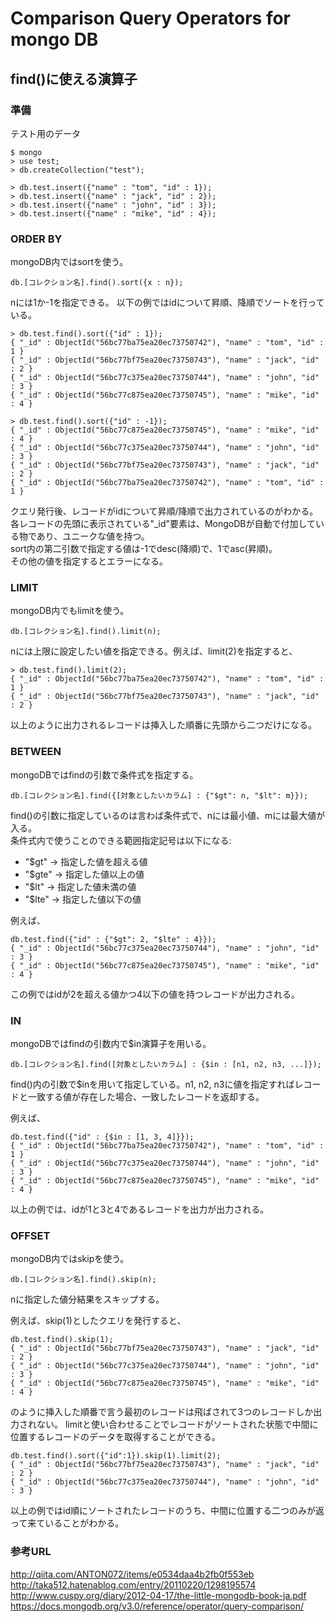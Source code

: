 # Comparison Query Operators for mongo DB

## find()に使える演算子
### 準備
テスト用のデータ

    $ mongo
    > use test;
    > db.createCollection("test");

    > db.test.insert({"name" : "tom", "id" : 1});
    > db.test.insert({"name" : "jack", "id" : 2});
    > db.test.insert({"name" : "john", "id" : 3});
    > db.test.insert({"name" : "mike", "id" : 4});

### ORDER BY
mongoDB内ではsortを使う。
```
db.[コレクション名].find().sort({x : n});  
```

nには1か-1を指定できる。
以下の例ではidについて昇順、降順でソートを行っている。

```
> db.test.find().sort({"id" : 1});
{ "_id" : ObjectId("56bc77ba75ea20ec73750742"), "name" : "tom", "id" : 1 }
{ "_id" : ObjectId("56bc77bf75ea20ec73750743"), "name" : "jack", "id" : 2 }
{ "_id" : ObjectId("56bc77c375ea20ec73750744"), "name" : "john", "id" : 3 }
{ "_id" : ObjectId("56bc77c875ea20ec73750745"), "name" : "mike", "id" : 4 }
```

```
> db.test.find().sort({"id" : -1});
{ "_id" : ObjectId("56bc77c875ea20ec73750745"), "name" : "mike", "id" : 4 }
{ "_id" : ObjectId("56bc77c375ea20ec73750744"), "name" : "john", "id" : 3 }
{ "_id" : ObjectId("56bc77bf75ea20ec73750743"), "name" : "jack", "id" : 2 }
{ "_id" : ObjectId("56bc77ba75ea20ec73750742"), "name" : "tom", "id" : 1 }
```

クエリ発行後、レコードがidについて昇順/降順で出力されているのがわかる。各レコードの先頭に表示されている"\_id"要素は、MongoDBが自動で付加している物であり、ユニークな値を持つ。  
sort内の第二引数で指定する値は-1でdesc(降順)で、1でasc(昇順)。  
その他の値を指定するとエラーになる。

### LIMIT
mongoDB内でもlimitを使う。
```
db.[コレクション名].find().limit(n);
```

nには上限に設定したい値を指定できる。例えば、limit(2)を指定すると、

```
> db.test.find().limit(2);
{ "_id" : ObjectId("56bc77ba75ea20ec73750742"), "name" : "tom", "id" : 1 }
{ "_id" : ObjectId("56bc77bf75ea20ec73750743"), "name" : "jack", "id" : 2 }
```

以上のように出力されるレコードは挿入した順番に先頭から二つだけになる。

### BETWEEN
mongoDBではfindの引数で条件式を指定する。
```
db.[コレクション名].find({[対象としたいカラム] : {"$gt": n, "$lt": m}});
```
find()の引数に指定しているのは言わば条件式で、nには最小値、mには最大値が入る。  
条件式内で使うことのできる範囲指定記号は以下になる:  
- "$gt" → 指定した値を超える値
- "$gte" -> 指定した値以上の値
- "$lt" → 指定した値未満の値
- "$lte" → 指定した値以下の値

例えば、

```
db.test.find({"id" : {"$gt": 2, "$lte" : 4}});
{ "_id" : ObjectId("56bc77c375ea20ec73750744"), "name" : "john", "id" : 3 }
{ "_id" : ObjectId("56bc77c875ea20ec73750745"), "name" : "mike", "id" : 4 }
```
この例ではidが2を超える値かつ4以下の値を持つレコードが出力される。

### IN
mongoDBではfindの引数内で$in演算子を用いる。
```
db.[コレクション名].find([対象としたいカラム] : {$in : [n1, n2, n3, ...]});
```
find()内の引数で$inを用いて指定している。n1, n2, n3に値を指定すればレコードと一致する値が存在した場合、一致したレコードを返却する。

例えば、

```
db.test.find({"id" : {$in : [1, 3, 4]}});
{ "_id" : ObjectId("56bc77ba75ea20ec73750742"), "name" : "tom", "id" : 1 }
{ "_id" : ObjectId("56bc77c375ea20ec73750744"), "name" : "john", "id" : 3 }
{ "_id" : ObjectId("56bc77c875ea20ec73750745"), "name" : "mike", "id" : 4 }
```
以上の例では、idが1と3と4であるレコードを出力が出力される。

### OFFSET
mongoDB内ではskipを使う。
```
db.[コレクション名].find().skip(n);
```
nに指定した値分結果をスキップする。

例えば、skip(1)としたクエリを発行すると、

```
db.test.find().skip(1);
{ "_id" : ObjectId("56bc77bf75ea20ec73750743"), "name" : "jack", "id" : 2 }
{ "_id" : ObjectId("56bc77c375ea20ec73750744"), "name" : "john", "id" : 3 }
{ "_id" : ObjectId("56bc77c875ea20ec73750745"), "name" : "mike", "id" : 4 }
```

のように挿入した順番で言う最初のレコードは飛ばされて3つのレコードしか出力されない。
limitと使い合わせることでレコードがソートされた状態で中間に位置するレコードのデータを取得することができる。

```
db.test.find().sort({"id":1}).skip(1).limit(2);
{ "_id" : ObjectId("56bc77bf75ea20ec73750743"), "name" : "jack", "id" : 2 }
{ "_id" : ObjectId("56bc77c375ea20ec73750744"), "name" : "john", "id" : 3 }
```

以上の例ではid順にソートされたレコードのうち、中間に位置する二つのみが返って来ていることがわかる。

### 参考URL
http://qiita.com/ANTON072/items/e0534daa4b2fb0f553eb  
http://taka512.hatenablog.com/entry/20110220/1298195574  
http://www.cuspy.org/diary/2012-04-17/the-little-mongodb-book-ja.pdf  
https://docs.mongodb.org/v3.0/reference/operator/query-comparison/  
